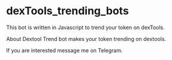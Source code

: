 # dexTools_trending_bots
This bot is written in Javascript to trend your token on dexTools.


About
Dextool Trend bot makes your token trending on dextools.

If you are interested message me on Telegram.
